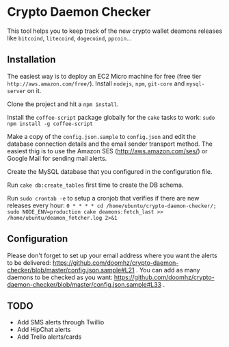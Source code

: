 Crypto Daemon Checker
=====================

This tool helps you to keep track of the new crypto wallet deamons releases like `bitcoind`, `litecoind`, `dogecoind`, `ppcoin`...


Installation
------------

The easiest way is to deploy an EC2 Micro machine for free (free tier `http://aws.amazon.com/free/`).
Install `nodejs`, `npm`, `git-core` and `mysql-server` on it.

Clone the project and hit a `npm install`.

Install the `coffee-script` package globally for the `cake` tasks to work:
`sudo npm install -g coffee-script`

Make a copy of the `config.json.sample` to `config.json` and edit the database connection details and the email sender transport method. The easiest thig is to use the Amazon SES (http://aws.amazon.com/ses/) or Google Mail for sending mail alerts.

Create the MySQL database that you configured in the configuration file.

Run `cake db:create_tables` first time to create the DB schema.

Run `sudo crontab -e` to setup a cronjob that verifies if there are new releases every hour:
`0 * * * * cd /home/ubuntu/crypto-daemon-checker/; sudo NODE_ENV=production cake deamons:fetch_last >> /home/ubuntu/deamon_fetcher.log 2>&1`


Configuration
-------------

Please don't forget to set up your email address where you want the alerts to be delivered: https://github.com/doomhz/crypto-daemon-checker/blob/master/config.json.sample#L21 .
You can add as many daemons to be checked as you want: https://github.com/doomhz/crypto-daemon-checker/blob/master/config.json.sample#L33 .


TODO
----

* Add SMS alerts through Twillio
* Add HipChat alerts
* Add Trello alerts/cards

